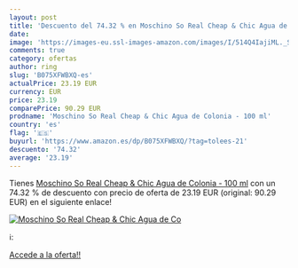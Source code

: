 ```yaml
---
layout: post
title: 'Descuento del 74.32 % en Moschino So Real Cheap & Chic Agua de Co'
date: 
image: 'https://images-eu.ssl-images-amazon.com/images/I/514Q4IajiML._SL200_.jpg'
comments: true
category: ofertas
author: ring
slug: 'B075XFWBXQ-es'
actualPrice: 23.19 EUR
currency: EUR
price: 23.19
comparePrice: 90.29 EUR
prodname: 'Moschino So Real Cheap & Chic Agua de Colonia - 100 ml'
country: 'es'
flag: '🇪🇸'
buyurl: 'https://www.amazon.es/dp/B075XFWBXQ/?tag=tolees-21'
descuento: '74.32'
average: '23.19'
---
```


Tienes [Moschino So Real Cheap & Chic Agua de Colonia - 100 ml](https://www.amazon.es/dp/B075XFWBXQ/?tag=tolees-21) con un 74.32 % de descuento con precio de oferta de 23.19 EUR (original: 90.29 EUR) en el siguiente enlace!

[![Moschino So Real Cheap & Chic Agua de Co](https://images-eu.ssl-images-amazon.com/images/I/514Q4IajiML._SL200_.jpg)](https://www.amazon.es/dp/B075XFWBXQ/?tag=tolees-21)

ℹ️:


[Accede a la oferta!!](https://www.amazon.es/dp/B075XFWBXQ/?tag=tolees-21)
